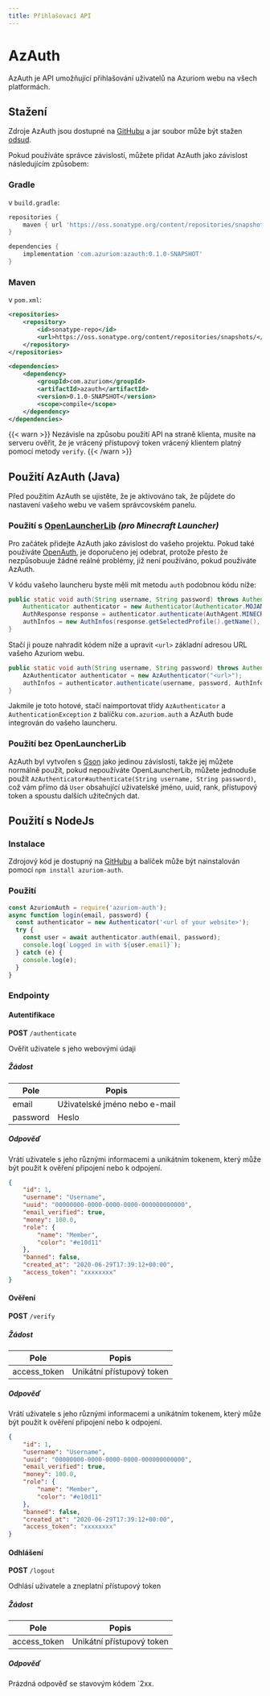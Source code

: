```yaml
---
title: Přihlašovací API
---
```


# AzAuth

AzAuth je API umožňující přihlašování uživatelů na Azuriom webu na všech platformách.

## Stažení

Zdroje AzAuth jsou dostupné na [GitHubu](https://github.com/Azuriom/AzAuth)
a jar soubor může být stažen [odsud](https://oss.sonatype.org/content/repositories/snapshots/com/azuriom/azauth/0.1.0-SNAPSHOT/azauth-0.1.0-20220325.212942-2.jar).

Pokud používáte správce závislostí, můžete přidat AzAuth jako
závislost následujícím způsobem:

### Gradle

v `build.gradle`:

```groovy
repositories {
    maven { url 'https://oss.sonatype.org/content/repositories/snapshots/' }
}
```
```groovy
dependencies {
    implementation 'com.azuriom:azauth:0.1.0-SNAPSHOT'
}
```

### Maven

v `pom.xml`:
```xml
<repositories>
    <repository>
        <id>sonatype-repo</id>
        <url>https://oss.sonatype.org/content/repositories/snapshots/</url>
    </repository>
</repositories>
```
```xml
<dependencies>
    <dependency>
        <groupId>com.azuriom</groupId>
        <artifactId>azauth</artifactId>
        <version>0.1.0-SNAPSHOT</version>
        <scope>compile</scope>
    </dependency>
</dependencies>
```

{{< warn >}}
Nezávisle na způsobu použití API na straně klienta, musíte na serveru
ověřit, že je vrácený přístupový token vrácený klientem platný pomocí
metody `verify`.
{{< /warn >}}

## Použití AzAuth (Java)

Před použitím AzAuth se ujistěte, že je aktivováno tak, že půjdete do
nastavení vašeho webu ve vašem správcovském panelu.

### Použití s [OpenLauncherLib](https://github.com/Litarvan/OpenLauncherLib/) _(pro Minecraft Launcher)_

Pro začátek přidejte AzAuth jako závislost do vašeho projektu.
Pokud také používáte [OpenAuth](https://github.com/Litarvan/OpenAuth/), je doporučeno jej odebrat,
protože přesto že nezpůsobuuje žádné reálné problémy, již není používáno, pokud používáte AzAuth.

V kódu vašeho launcheru byste měli mít metodu `auth` podobnou kódu níže:
```java
public static void auth(String username, String password) throws AuthenticationException {
    Authenticator authenticator = new Authenticator(Authenticator.MOJANG_AUTH_URL, AuthPoints.NORMAL_AUTH_POINTS);
    AuthResponse response = authenticator.authenticate(AuthAgent.MINECRAFT, username, password, "");
    authInfos = new AuthInfos(response.getSelectedProfile().getName(), response.getAccessToken(), response.getSelectedProfile().getId());
}
```
Stačí ji pouze nahradit kódem níže a upravit `<url>` základní adresou URL vašeho Azuriom webu.
```java
public static void auth(String username, String password) throws AuthenticationException, IOException {
    AzAuthenticator authenticator = new AzAuthenticator("<url>");
    authInfos = authenticator.authenticate(username, password, AuthInfos.class);
}
```
Jakmile je toto hotové, stačí naimportovat třídy `AzAuthenticator` a
`AuthenticationException` z balíčku `com.azuriom.auth` a AzAuth bude integrován
do vašeho launcheru.

### Použití bez OpenLauncherLib

AzAuth byl vytvořen s [Gson](https://github.com/google/gson) jako jedinou závislostí, takže jej můžete normálně použít, pokud nepoužíváte
OpenLauncherLib, můžete jednoduše použít `AzAuthenticator#authenticate(String username, String password)`, což vám
přímo dá `User` obsahující uživatelské jméno, uuid, rank, přístupový token a spoustu dalších užitečných dat.


## Použití s NodeJs

### Instalace

Zdrojový kód je dostupný na [GitHubu](https://github.com/Azuriom/AzAuthJs)
a balíček může být nainstalován pomocí `npm install azuriom-auth`.

### Použití

```js
const AzuriomAuth = require('azuriom-auth');
async function login(email, password) {
  const authenticator = new Authenticator('<url of your website>');
  try {
    const user = await authenticator.auth(email, password);
    console.log(`Logged in with ${user.email}`);
  } catch (e) {
    console.log(e);
  }
}
```


### Endpointy

#### Autentifikace

**POST** `/authenticate`

Ověřit uživatele s jeho webovými údaji

##### Žádost
| Pole     | Popis                         |
|----------|-------------------------------|
| email    | Uživatelské jméno nebo e-mail |
| password | Heslo                         |

##### Odpověď

Vrátí uživatele s jeho různými informacemi a unikátním tokenem,
který může být použit k ověření připojení nebo k odpojení.

```json
{
    "id": 1,
    "username": "Username",
    "uuid": "00000000-0000-0000-0000-000000000000",
    "email_verified": true,
    "money": 100.0,
    "role": {
        "name": "Member",
        "color": "#e10d11"
    },
    "banned": false,
    "created_at": "2020-06-29T17:39:12+00:00",
    "access_token": "xxxxxxxx"
}
```

#### Ověření

**POST** `/verify`

##### Žádost
| Pole         | Popis                     |
|--------------|---------------------------|
| access_token | Unikátní přístupový token |

##### Odpověď

Vrátí uživatele s jeho různými informacemi a unikátním tokenem,
který může být použit k ověření připojení nebo k odpojení.

```json
{
    "id": 1,
    "username": "Username",
    "uuid": "00000000-0000-0000-0000-000000000000",
    "email_verified": true,
    "money": 100.0,
    "role": {
        "name": "Member",
        "color": "#e10d11"
    },
    "banned": false,
    "created_at": "2020-06-29T17:39:12+00:00",
    "access_token": "xxxxxxxx"
}
```

#### Odhlášení

**POST** `/logout`

Odhlásí uživatele a zneplatní přístupový token

##### Žádost
| Pole         | Popis                     |
|--------------|---------------------------|
| access_token | Unikátní přístupový token |

##### Odpověď

Prázdná odpověď se stavovým kódem `2xx.
